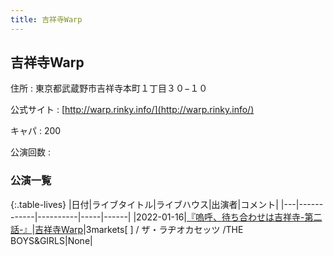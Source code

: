 ```yaml
---
title: 吉祥寺Warp
---
```

## 吉祥寺Warp


住所
:    東京都武蔵野市吉祥寺本町１丁目３０−１０

公式サイト
:    [http://warp.rinky.info/](http://warp.rinky.info/)

キャパ
:    200

公演回数
: 


### 公演一覧

{:.table-lives}
|日付|ライブタイトル|ライブハウス|出演者|コメント|
|---|------------|----------|-----|------|
|<span class="nowrap">2022-01-16</span>|[『嗚呼、待ち合わせは吉祥寺-第二話-』](live004.html)|[吉祥寺Warp](livehouse005.html)|3markets[ ] / ザ・ラヂオカセッツ /THE BOYS&GIRLS|None|

